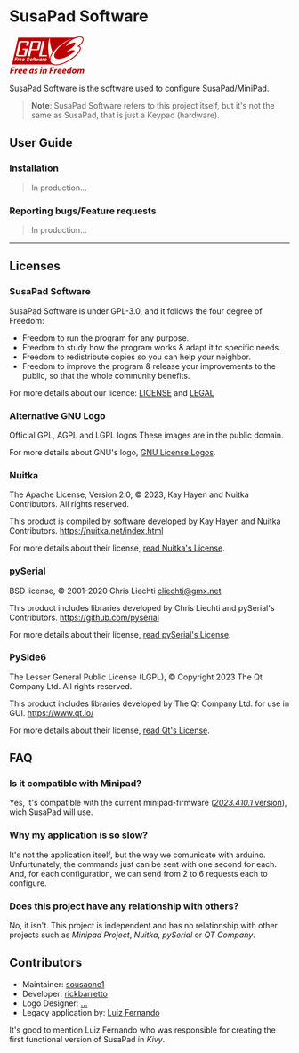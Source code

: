

# SusaPad Software

![gpl-3.0](./susapad/media/gplv3-with-text-136x68.png)

SusaPad Software is the software used to configure SusaPad/MiniPad.

> **Note**: SusaPad Software refers to this project itself, 
> but it's not the same as SusaPad, that is just a Keypad (hardware).


## User Guide

### Installation

> In production...

### Reporting bugs/Feature requests

> In production...

---


## Licenses

### SusaPad Software

SusaPad Software is under GPL-3.0, and it follows the four degree of Freedom:

- Freedom to run the program for any purpose.
- Freedom to study how the program works & adapt it to specific needs.
- Freedom to redistribute copies so you can help your neighbor.
- Freedom to improve the program & release your improvements to the public, 
    so that the whole community benefits.

For more details about our licence: [LICENSE](./LICENSE) and [LEGAL](./LEGAL)

### Alternative GNU Logo

Official GPL, AGPL and LGPL logos
These images are in the public domain.

For more details about GNU's logo, [GNU License Logos][gnu-logos].

### Nuitka

The Apache License, Version 2.0,
© 2023, Kay Hayen and Nuitka Contributors. All rights reserved.

This product is compiled by software developed 
by Kay Hayen and Nuitka Contributors.
https://nuitka.net/index.html

For more details about their license, [read Nuitka's License][nuitka-license].

### pySerial

BSD license, 
© 2001-2020 Chris Liechti <cliechti@gmx.net>

This product includes libraries developed 
by Chris Liechti and pySerial's Contributors.
https://github.com/pyserial

For more details about their license, [read pySerial's License][pyserial-license].

### PySide6 

The Lesser General Public License (LGPL), 
© Copyright 2023 The Qt Company Ltd. All rights reserved.

This product includes libraries developed by The Qt Company Ltd. 
for use in GUI.
https://www.qt.io/

For more details about their license, [read Qt's License][qt-license].

[gnu-logos]: https://www.gnu.org/graphics/license-logos.html
[nuitka-license]: https://www.apache.org/licenses/LICENSE-2.0
[pyserial-license]: https://github.com/pyserial/pyserial/blob/master/LICENSE.txt
[qt-license]: https://www.qt.io/licensing/


## FAQ

### Is it compatible with Minipad?

Yes, it's compatible with the current minipad-firmware ([*2023.410.1* version][minipad-release]), wich SusaPad will use.


### Why my application is so slow?

It's not the application itself, but the way we comunicate with arduino.
Unfurtunately, the commands just can be sent with one second for each.
And, for each configuration, we can send from 2 to 6 requests each to configure. 


### Does this project have any relationship with others?

No, it isn't. This project is independent 
and has no relationship with other projects 
such as *Minipad Project*, *Nuitka*, *pySerial* or *QT Company*.


[minipad-release]: https://github.com/minipadKB/minipad-firmware/releases/tag/2023.410.1


## Contributors

- Maintainer: [sousaone1][sousa]
- Developer: [rickbarretto][rick]
- Logo Designer: [...][logo]
- Legacy application by: [Luiz Fernando][batatinho]

It's good to mention Luiz Fernando who was responsible for creating
the first functional version of SusaPad in *Kivy*.


[sousa]: https://github.com/sousaone1
[rick]: https://github.com/RickBarretto
[logo]: ...
[batatinho]: https://github.com/batatinhoProGamer
